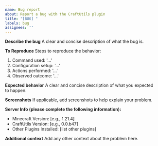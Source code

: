 ```yaml
---
name: Bug report
about: Report a bug with the CraftUtils plugin
title: "[BUG] "
labels: bug
assignees: ''
---
```


**Describe the bug**
A clear and concise description of what the bug is.

**To Reproduce**
Steps to reproduce the behavior:
1. Command used: '...'
2. Configuration setup: '...'
3. Actions performed: '...'
4. Observed outcome: '...'

**Expected behavior**
A clear and concise description of what you expected to happen.

**Screenshots**
If applicable, add screenshots to help explain your problem.

**Server Info (please complete the following information):**
- Minecraft Version: [e.g., 1.21.4]
- CraftUtils Version: [e.g., 0.0.b47]
- Other Plugins Installed: [list other plugins]

**Additional context**
Add any other context about the problem here.
